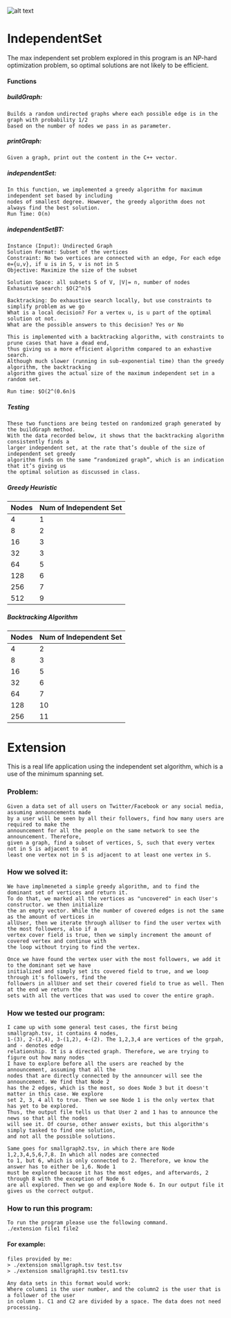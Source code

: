 ![alt text](https://user-images.githubusercontent.com/17519982/30360875-cf3169b6-9808-11e7-8d0b-8bc837974acf.png)
# IndependentSet

The max independent set problem explored in this program is an NP-hard optimization problem, so optimal solutions
are not likely to be efficient.

#### Functions

##### buildGraph: 
	Builds a random undirected graphs where each possible edge is in the graph with probability 1/2 
	based on the number of nodes we pass in as parameter.
##### printGraph:
	Given a graph, print out the content in the C++ vector.	
##### independentSet:	
	In this function, we implemented a greedy algorithm for maximum independent set based by including 
	nodes of smallest degree. However, the greedy algorithm does not always find the best solution.
	Run Time: O(n)
##### independentSetBT:
	Instance (Input): Undirected Graph
	Solution Format: Subset of the vertices
	Constraint: No two vertices are connected with an edge, For each edge e={u,v}, if u is in S, v is not in S
	Objective: Maximize the size of the subset
	
	Solution Space: all subsets S of V, |V|= n, number of nodes
	Exhasutive search: $O(2^n)$
	
	Backtracking: Do exhaustive search locally, but use constraints to simplify problem as we go
	What is a local decision? For a vertex u, is u part of the optimal solution ot not.
	What are the possible answers to this decision? Yes or No
	
	This is implemented with a backtracking algorithm, with constraints to prune cases that have a dead end,
	thus giving us a more efficient algorithm compared to an exhastive search.
	Although much slower (running in sub-exponential time) than the greedy algorithm, the backtracking 
	algorithm gives the actual size of the maximum independent set in a random set.
	
	Run time: $O(2^(0.6n)$
##### Testing
	These two functions are being tested on randomized graph generated by the buildGraph method.
	With the data recorded below, it shows that the backtracking algorithm consistently finds a 
	larger independent set, at the rate that’s double of the size of independent set greedy 
	algorithm finds on the same “randomized graph”, which is an indication that it’s giving us 
	the optimal solution as discussed in class. 


##### Greedy Heuristic

Nodes | Num of Independent Set
------------ | -------------
4  | 1
8  | 2
16 | 3
32 | 3
64 | 5
128 | 6
256 | 7
512 | 9

##### Backtracking Algorithm

Nodes | Num of Independent Set
------------ | -------------
4  | 2
8  | 3
16 | 5
32 | 6
64 | 7
128 | 10
256 | 11



# Extension

This is a real life application using the independent set algorithm, which is a use of the minimum spanning set.

### Problem: 
	Given a data set of all users on Twitter/Facebook or any social media, assuming announcements made 
	by a user will be seen by all their followers, find how many users are required to make the 
	announcement for all the people on the same network to see the announcement. Therefore, 
	given a graph, find a subset of vertices, S, such that every vertex not in S is adjacent to at 
	least one vertex not in S is adjacent to at least one vertex in S.

### How we solved it: 
	We have implmeneted a simple greedy algorithm, and to find the dominant set of vertices and return it.
	To do that, we marked all the vertices as "uncovered" in each User's constructor. we then initialize 
	the an empty vector. While the number of covered edges is not the same as the amount of vertices in 
	allUser, then we iterate through allUser to find the user vertex with the most followers, also if a 
	vertex cover field is true, then we simply increment the amount of covered vertex and continue with 
	the loop without trying to find the vertex.
	
	Once we have found the vertex user with the most followers, we add it to the dominant set we have 
	initialized and simply set its covered field to true, and we loop through it's followers, find the
	followers in allUser and set their covered field to true as well. Then at the end we return the 
	sets with all the vertices that was used to cover the entire graph.


### How we tested our program:
	I came up with some general test cases, the first being smallgraph.tsv, it contains 4 nodes,
	1-(3), 2-(3,4), 3-(1,2), 4-(2). The 1,2,3,4 are vertices of the grpah, and - denotes edge 
	relationship. It is a directed graph. Therefore, we are trying to figure out how many nodes 
	I have to explore before all the users are reached by the announcement, assuming that all the 
	nodes that are directly connected by the announcer will see the announcement. We find that Node 2
	has the 2 edges, which is the most, so does Node 3 but it doesn't matter in this case. We explore
	set 2, 3, 4 all to true. Then we see Node 1 is the only vertex that has yet to be explored. 
	Thus, the output file tells us that User 2 and 1 has to announce the news so that all the nodes 
	will see it. Of course, other answer exists, but this algorithm's simply tasked to find one solution, 
	and not all the possible solutions.

	Same goes for smallgraph2.tsv, in which there are Node 1,2,3,4,5,6,7,8. In which all nodes are connected
	to 1, but 6, which is only connected to 2. Therefore, we know the answer has to either be 1,6. Node 1 
	must be explored because it has the most edges, and afterwards, 2 through 8 with the exception of Node 6
	are all explored. Then we go and explore Node 6. In our output file it gives us the correct output. 


### How to run this program:

	To run the program please use the following command.
	./extension file1 file2

#### For example:

	files provided by me:
	> ./extension smallgraph.tsv test.tsv
	> ./extension smallgraph1.tsv test1.tsv

	Any data sets in this format would work:
	Where column1 is the user number, and the column2 is the user that is a follower of the user
	in column 1. C1 and C2 are divided by a space. The data does not need processing. 
